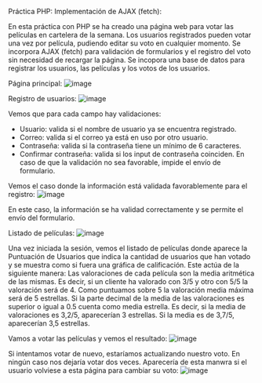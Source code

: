 Práctica PHP: Implementación de AJAX (fetch):

En esta práctica con PHP se ha creado una página web para votar las películas en cartelera de la semana. Los usuarios registrados pueden votar una vez por película, pudiendo editar su voto en cualquier momento.
Se incorpora AJAX (fetch) para validación de formularios y el registro del voto sin necesidad de recargar la página. Se incopora una base de datos para registrar los usuarios, las películas y los votos de los usuarios.


Página principal:
  ![image](https://github.com/user-attachments/assets/ca7e935e-8418-400a-b447-3df0095fdebb)



Registro de usuarios:
  ![image](https://github.com/user-attachments/assets/fd4addea-b256-4cf6-8c28-3dedcf8a4abf)
  
  Vemos que para cada campo hay validaciones:
  - Usuario: valida si el nombre de usuario ya se encuentra registrado.
  - Correo: valida si el correo ya está en uso por otro usuario.
  - Contraseña: valida si la contraseña tiene un mínimo de 6 caracteres.
  - Confirmar contraseña: valida si los input de contraseña coinciden.
  En caso de que la validación no sea favorable, impide el envío de formulario.
  
  Vemos el caso donde la información está validada favorablemente para el registro:
  ![image](https://github.com/user-attachments/assets/f94791e7-d95e-46a8-ab91-21ca5f384488)
  
  En este caso, la información se ha validad correctamente y se permite el envío del formulario.



Listado de películas:
  ![image](https://github.com/user-attachments/assets/60698c6f-c057-448e-a61e-130a8f2ba49f)
  
  Una vez iniciada la sesión, vemos el listado de películas donde aparece la Puntuación de Usuarios que indica la cantidad de usuarios que han votado y se muestra como si fuera una gráfica de calificación. Este actúa de la siguiente manera:
  Las valoraciones de cada película son la media aritmética de las mismas. Es decir, si un cliente ha valorado con 3/5 y otro con 5/5 la valoración será de 4. Como puntuamos sobre 5 la valoración media máxima será de 5 estrellas. Si la parte decimal de la media de las valoraciones es superior o igual a 0.5 cuenta como media estrella. Es decir, si la media de valoraciones es 3,2/5, aparecerían 3 estrellas. Si la media es de 3,7/5, aparecerían 3,5 estrellas.
  
  Vamos a votar las películas y vemos el resultado:
  ![image](https://github.com/user-attachments/assets/3bdf257a-84fe-47cd-8799-5b4fb46b48e5)
  
  Si intentamos votar de nuevo, estaríamos actualizando nuestro voto. En ningún caso nos dejaría votar dos veces. Aparecería de esta manwra si el usuario volviese a esta página para cambiar su voto:
  ![image](https://github.com/user-attachments/assets/a7ba582b-7e97-419a-b3a1-ed27c4829064)
